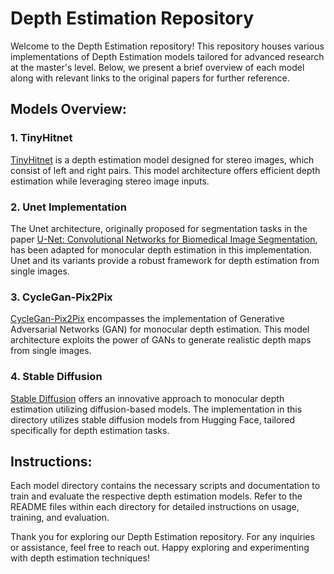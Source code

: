 # Depth Estimation Repository

Welcome to the Depth Estimation repository! This repository houses various implementations of Depth Estimation models tailored for advanced research at the master's level. Below, we present a brief overview of each model along with relevant links to the original papers for further reference.

## Models Overview:

### 1. TinyHitnet
[TinyHitnet](https://arxiv.org/abs/2007.12140) is a depth estimation model designed for stereo images, which consist of left and right pairs. This model architecture offers efficient depth estimation while leveraging stereo image inputs.

### 2. Unet Implementation
The Unet architecture, originally proposed for segmentation tasks in the paper [U-Net: Convolutional Networks for Biomedical Image Segmentation](https://arxiv.org/abs/1505.04597), has been adapted for monocular depth estimation in this implementation. Unet and its variants provide a robust framework for depth estimation from single images.

### 3. CycleGan-Pix2Pix
[CycleGan-Pix2Pix](https://arxiv.org/abs/1611.07004) encompasses the implementation of Generative Adversarial Networks (GAN) for monocular depth estimation. This model architecture exploits the power of GANs to generate realistic depth maps from single images.

### 4. Stable Diffusion
[Stable Diffusion](https://arxiv.org/abs/2112.10752) offers an innovative approach to monocular depth estimation utilizing diffusion-based models. The implementation in this directory utilizes stable diffusion models from Hugging Face, tailored specifically for depth estimation tasks.

## Instructions:

Each model directory contains the necessary scripts and documentation to train and evaluate the respective depth estimation models. Refer to the README files within each directory for detailed instructions on usage, training, and evaluation.

Thank you for exploring our Depth Estimation repository. For any inquiries or assistance, feel free to reach out. Happy exploring and experimenting with depth estimation techniques!

